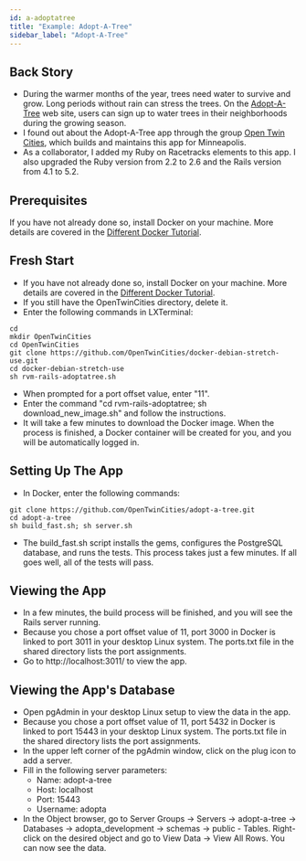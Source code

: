 ```yaml
---
id: a-adoptatree
title: "Example: Adopt-A-Tree"
sidebar_label: "Adopt-A-Tree"
---
```


## Back Story
* During the warmer months of the year, trees need water to survive and grow.  Long periods without rain can stress the trees.  On the [Adopt-A-Tree](http://adoptatree.brewingabetterforest.com/) web site, users can sign up to water trees in their neighborhoods during the growing season.
* I found out about the Adopt-A-Tree app through the group [Open Twin Cities](http://www.opentwincities.org/), which builds and maintains this app for Minneapolis.
* As a collaborator, I added my Ruby on Racetracks elements to this app.  I also upgraded the Ruby version from 2.2 to 2.6 and the Rails version from 4.1 to 5.2.

## Prerequisites
If you have not already done so, install Docker on your machine.  More details are covered in the [Different Docker Tutorial](https://www.differentdockertutorial.com/).

## Fresh Start
* If you have not already done so, install Docker on your machine.  More details are covered in the [Different Docker Tutorial](https://www.differentdockertutorial.com/).
* If you still have the OpenTwinCities directory, delete it.
* Enter the following commands in LXTerminal:
```
cd
mkdir OpenTwinCities
cd OpenTwinCities
git clone https://github.com/OpenTwinCities/docker-debian-stretch-use.git
cd docker-debian-stretch-use
sh rvm-rails-adoptatree.sh
```
* When prompted for a port offset value, enter "11".
* Enter the command "cd rvm-rails-adoptatree; sh download_new_image.sh" and follow the instructions.
* It will take a few minutes to download the Docker image.  When the process is finished, a Docker container will be created for you, and you will be automatically logged in.

## Setting Up The App
* In Docker, enter the following commands:
```
git clone https://github.com/OpenTwinCities/adopt-a-tree.git
cd adopt-a-tree
sh build_fast.sh; sh server.sh
```
* The build_fast.sh script installs the gems, configures the PostgreSQL database, and runs the tests. This process takes just a few minutes. If all goes well, all of the tests will pass.

## Viewing the App
* In a few minutes, the build process will be finished, and you will see the Rails server running.
* Because you chose a port offset value of 11, port 3000 in Docker is linked to port 3011 in your desktop Linux system.  The ports.txt file in the shared directory lists the port assignments.
* Go to http://localhost:3011/ to view the app.

## Viewing the App's Database
* Open pgAdmin in your desktop Linux setup to view the data in the app.
* Because you chose a port offset value of 11, port 5432 in Docker is linked to port 15443 in your desktop Linux system.  The ports.txt file in the shared directory lists the port assignments.
* In the upper left corner of the pgAdmin window, click on the plug icon to add a server.
* Fill in the following server parameters:
  * Name: adopt-a-tree
  * Host: localhost
  * Port: 15443
  * Username: adopta
* In the Object browser, go to Server Groups -> Servers -> adopt-a-tree -> Databases -> adopta_development -> schemas -> public - Tables.  Right-click on the desired object and go to View Data -> View All Rows.  You can now see the data.
